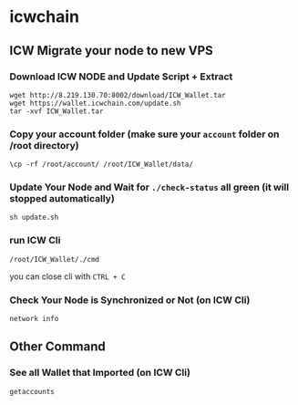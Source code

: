 # icwchain
## ICW Migrate your node to new VPS


### Download ICW NODE and Update Script + Extract
```
wget http://8.219.130.70:8002/download/ICW_Wallet.tar
wget https://wallet.icwchain.com/update.sh
tar -xvf ICW_Wallet.tar
```
### Copy your account folder (make sure your `account` folder on /root directory)
```
\cp -rf /root/account/ /root/ICW_Wallet/data/
```
### Update Your Node and Wait for `./check-status` all green (it will stopped automatically)
```
sh update.sh
```
### run ICW Cli
```
/root/ICW_Wallet/./cmd
```
you can close cli with `CTRL + C`
### Check Your Node is Synchronized or Not (on ICW Cli)
```
network info
```
## Other Command <br>
### See all Wallet that Imported (on ICW Cli)
```
getaccounts
```
